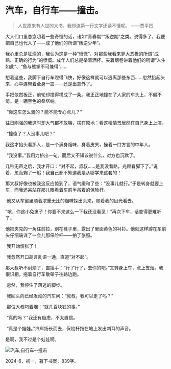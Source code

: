# 汽车，自行车——撞击。

> 人世原来有人世的大书，我却连第一行文字还读不懂呢。 ——贾平凹	

​	大人们口里总念叨着一些奇怪的话，诸如“青春期”“叛逆期”之类。说得多了，我便把自己也代入了——成了他们的所谓“叛逆少年”。

​	我心里总是狂燥的，我认为这是一种“愤慨”，对那些我看来罪大恶极的所谓“成熟、正确的行为”的愤慨。成年人们总是举着酒杯、夹着烟卷讲着他们的所谓“人生如此”、“鱼与熊掌不可兼得”......

​	想着这些，我脚下自行车蹬得飞快，好像这样就可以逃离那些东西......忽然抬起头来，心中连带着全身一震——还是出意外了。

​	手把依然板正，前轮却撞得横成了一条。我正正地撞在了人家的车头上，不偏不倚。是一辆黑色的桑塔纳。

​	“你这车怎么骑的？能不能专心点儿？”

​	往日刚强的我这时却大气都不敢喘，楞在原地：看这幅情景居然在自己身上上演。

​	“撞傻了？人没事儿吧？”

​	我这才抬头看那人，是一个满身烟味，身着皮夹，操着一口方言的中年人。

​	“我没事。”我用力挤出一句。而后又不知该说什么，对方也沉默了。

​	几秒无声之后，我才开口：“对不起，叔叔......是我没看路，光顾看脚下了。”说着，忽而躹了一躬！我自己都不知道我是从哪学来这套的！

​	那大叔好像也被我这反应惊到了，语气缓和了些：“没事儿就行。”于是转身就要上车，而我还呆站在那儿眼看着车前半吊着的保险杆。

​	他又从车窗里顺着浓重无比的烟味探出头来，顺着我的目光看去。

​	“咳，你这小兔崽子！你要不来这么一下我还没看见！”再次下车，话变得更难听了。

​	他把夹克的一角往前拉，别在裤子里，露出了里面黄色的衬衫。他就这样蹲在车前头仔细端详了一会儿那保险杆——拍了张照。

​	我开始慌张了！

​	我忽然开口胡言乱语一通，直道“对不起”。

​	那大叔听不耐烦了，直摇手：“行了行了，去你的吧。”又转身上车，点上支烟。我很识相，拖着自行车散架子往路边跑。

​	忽然，我停住了落逃的脚步。

​	我回头向已经发动的汽车问：“叔叔，我可以走了吗？”

​	那位大叔叼着烟：“就几百块钱的事。”

​	“真的吗？”我还有疑虑，不太置信。

​	“真是个娃娃。”汽车扬长而去，保险杆拖在地上发出刺耳的声音。

是啊，我不过是个娃娃啊。

![汽车,自行车--撞击](https://s2.loli.net/2024/07/26/Prg9M8YoU16eDaJ.jpg)

2024-6，初一，暮下书案，839字。